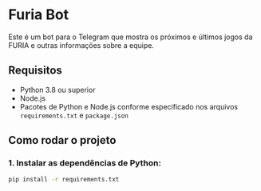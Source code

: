 # Furia Bot

Este é um bot para o Telegram que mostra os próximos e últimos jogos da FURIA e outras informações sobre a equipe.

## Requisitos

- Python 3.8 ou superior
- Node.js
- Pacotes de Python e Node.js conforme especificado nos arquivos `requirements.txt` e `package.json`

## Como rodar o projeto

### 1. Instalar as dependências de Python:

```bash
pip install -r requirements.txt
